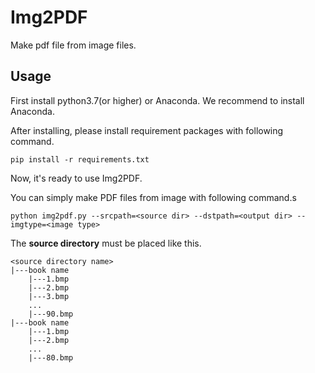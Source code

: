 # Img2PDF

Make pdf file from image files.

## Usage

First install python3.7(or higher) or Anaconda. We recommend to install Anaconda.

After installing, please install requirement packages with following command.

    pip install -r requirements.txt

Now, it's ready to use Img2PDF.

You can simply make PDF files from image with following command.s

    python img2pdf.py --srcpath=<source dir> --dstpath=<output dir> --imgtype=<image type>

The **source directory** must be placed like this.

    <source directory name>
    |---book name
        |---1.bmp
        |---2.bmp
        |---3.bmp
        ...
        |---90.bmp
    |---book name
        |---1.bmp
        |---2.bmp
        ...
        |---80.bmp

